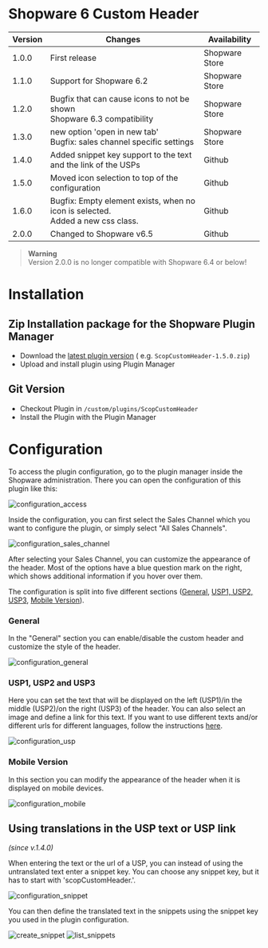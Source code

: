 # Shopware 6 Custom Header

| Version | Changes                                                                            | Availability   |
|---------|------------------------------------------------------------------------------------------ |----------------|
| 1.0.0   | First release                                                                         | Shopware Store         |
| 1.1.0   | Support for Shopware 6.2                                                                      | Shopware Store         |
| 1.2.0   | Bugfix that can cause icons to not be shown<br>Shopware 6.3 compatibility                   | Shopware Store         |
| 1.3.0   | new option 'open in new tab'<br>Bugfix: sales channel specific settings                   | Shopware Store         |
| 1.4.0   | Added snippet key support to the text and the link of the USPs                         | Github         |
| 1.5.0   | Moved icon selection to top of the configuration                          | Github         |
| 1.6.0   | Bugfix: Empty <span> element exists, when no icon is selected.<br>Added a new css class.                          | Github         |
| 2.0.0     | Changed to Shopware v6.5                               | Github         |

> **Warning**\
> Version 2.0.0 is no longer compatible with Shopware 6.4 or below!

# Installation

## Zip Installation package for the Shopware Plugin Manager

* Download the [latest plugin version](https://github.com/scope01-GmbH/ScopCustomHeader/releases/latest/) (
  e.g. `ScopCustomHeader-1.5.0.zip`)
* Upload and install plugin using Plugin Manager

## Git Version

* Checkout Plugin in `/custom/plugins/ScopCustomHeader`
* Install the Plugin with the Plugin Manager

# Configuration

To access the plugin configuration, go to the plugin manager inside the Shopware administration. There you can open the configuration of this plugin like this:

![configuration_access](screenshots/Access_Configuration.png)

Inside the configuration, you can first select the Sales Channel which you want to configure the plugin, or simply select "All Sales Channels".

![configuration_sales_channel](screenshots/Select_Sales_Channel.png)

After selecting your Sales Channel, you can customize the appearance of the header. Most of the options have a blue question mark on the right, which shows additional information if you hover over them.

The configuration is split into five different sections ([General](#general), [USP1, USP2, USP3](#usp1-usp2-and-usp3), [Mobile Version](#mobile-version)).

### General

In the "General" section you can enable/disable the custom header and customize the style of the header.

![configuration_general](screenshots/Configuration_General.png)

### USP1, USP2 and USP3

Here you can set the text that will be displayed on the left (USP1)/in the middle (USP2)/on the right (USP3) of the header. You can also select an image and define a link for this text.
If you want to use different texts and/or different urls for different languages, follow the instructions [here](#using-translations-in-the-usp-text-or-usp-link).

![configuration_usp](screenshots/Configuration_USP.png)

### Mobile Version

In this section you can modify the appearance of the header when it is displayed on mobile devices.

![configuration_mobile](screenshots/Configuration_Mobile.png)

## Using translations in the USP text or USP link
*(since v.1.4.0)*

When entering the text or the url of a USP, you can instead of using the untranslated text enter a snippet key. You can choose any snippet key, but it has to start with 'scopCustomHeader.'.

![configuration_snippet](screenshots/Configuration_Use_Snippet.png)

You can then define the translated text in the snippets using the snippet key you used in the plugin configuration.

![create_snippet](screenshots/Create_Snippet.png)
![list_snippets](screenshots/List_Snippets.png)
